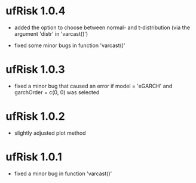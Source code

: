 # ufRisk 1.0.4

* added the option to choose between normal- and t-distribution (via the 
  argument 'distr' in 'varcast()')
  
* fixed some minor bugs in function 'varcast()'

# ufRisk 1.0.3

* fixed a minor bug that caused an error if model = 'eGARCH' and 
  garchOrder = c(0, 0) was selected

# ufRisk 1.0.2

* slightly adjusted plot method

# ufRisk 1.0.1

* fixed a minor bug in function 'varcast()'

